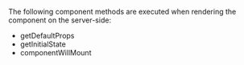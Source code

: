 The following component methods are executed when rendering the component on the server-side:

* getDefaultProps
* getInitialState
* componentWillMount
